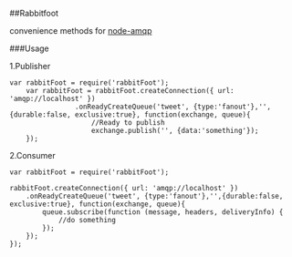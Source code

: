 ##Rabbitfoot

convenience methods for [node-amqp](https://github.com/postwait/node-amqp)   

###Usage

1.Publisher

```
var rabbitFoot = require('rabbitFoot');       
	var rabbitFoot = rabbitFoot.createConnection({ url: 'amqp://localhost' })       
				.onReadyCreateQueue('tweet', {type:'fanout'},'',{durable:false, exclusive:true}, function(exchange, queue){      
					//Ready to publish   
					exchange.publish('', {data:'something'});   	
	});
```

2.Consumer
```
var rabbitFoot = require('rabbitFoot');         

rabbitFoot.createConnection({ url: 'amqp://localhost' })          
	.onReadyCreateQueue('tweet', {type:'fanout'},'',{durable:false, exclusive:true}, function(exchange, queue){        			 
		queue.subscribe(function (message, headers, deliveryInfo) {     
			//do something    
		});   
	});  
});
```